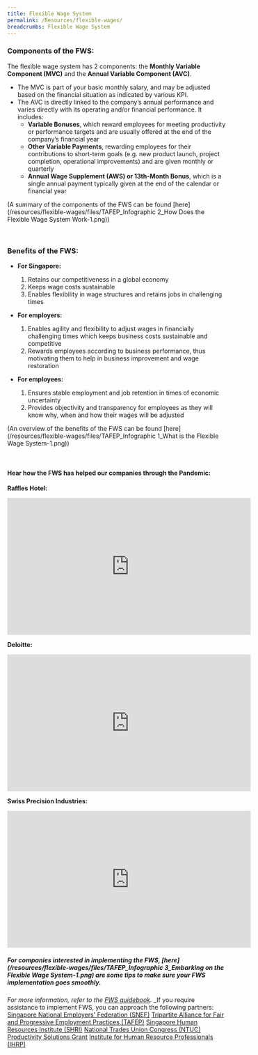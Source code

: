 ```yaml
---
title: Flexible Wage System
permalink: /Resources/flexible-wages/
breadcrumbs: Flexible Wage System
---
```


### Components of the FWS:
The flexible wage system has 2 components: the **Monthly Variable Component (MVC)** and the **Annual Variable Component (AVC)**.

- The MVC is part of your basic monthly salary, and may be adjusted based on the financial situation as indicated by various KPI.
- The AVC is directly linked to the company’s annual performance and varies directly with its operating and/or financial performance. It includes:
  - **Variable Bonuses**, which reward employees for meeting productivity or performance targets and are usually offered at the end of the company’s financial year
  - **Other Variable Payments**, rewarding employees for their contributions to short-term goals (e.g. new product launch, project completion, operational improvements) and are given monthly or quarterly
  - **Annual Wage Supplement (AWS) or 13th-Month Bonus**, which is a single annual payment typically given at the end of the calendar or financial year

(A summary of the components of the FWS can be found [here](/resources/flexible-wages/files/TAFEP_Infographic 2_How Does the Flexible Wage System Work-1.png))

<br>

### Benefits of the FWS:
- **For Singapore:**
  1. Retains our competitiveness in a global economy
  2. Keeps wage costs sustainable
  3. Enables flexibility in wage structures and retains jobs in challenging times

- **For employers:**
  1. Enables agility and flexibility to adjust wages in financially challenging times which keeps business costs sustainable and competitive
  2. Rewards employees according to business performance, thus motivating them to help in business improvement and wage restoration

- **For employees:**
  1. Ensures stable employment and job retention in times of economic uncertainty
  2. Provides objectivity and transparency for employees as they will know why, when and how their wages will be adjusted

(An overview of the benefits of the FWS can be found [here](/resources/flexible-wages/files/TAFEP_Infographic 1_What is the Flexible Wage System-1.png))

<br>

#### Hear how the FWS has helped our companies through the Pandemic:

**Raffles Hotel:**
<iframe src="https://www.facebook.com/plugins/video.php?height=314&href=https%3A%2F%2Fwww.facebook.com%2Fsgministryofmanpower%2Fvideos%2F262894662401701%2F&show_text=false&width=560&t=0" width="560" height="314" style="border:none;overflow:hidden" scrolling="no" frameborder="0" allowfullscreen="true" allow="autoplay; clipboard-write; encrypted-media; picture-in-picture; web-share" allowFullScreen="true"></iframe>

**Deloitte:**
<iframe src="https://www.facebook.com/plugins/video.php?height=314&href=https%3A%2F%2Fwww.facebook.com%2Fsgministryofmanpower%2Fvideos%2F4106345519470552%2F&show_text=false&width=560&t=0" width="560" height="314" style="border:none;overflow:hidden" scrolling="no" frameborder="0" allowfullscreen="true" allow="autoplay; clipboard-write; encrypted-media; picture-in-picture; web-share" allowFullScreen="true"></iframe>

**Swiss Precision Industries:**
<iframe src="https://www.facebook.com/plugins/video.php?height=314&href=https%3A%2F%2Fwww.facebook.com%2Fsgministryofmanpower%2Fvideos%2F311632267510368%2F&show_text=false&width=560&t=0" width="560" height="314" style="border:none;overflow:hidden" scrolling="no" frameborder="0" allowfullscreen="true" allow="autoplay; clipboard-write; encrypted-media; picture-in-picture; web-share" allowFullScreen="true"></iframe>

##### For companies interested in implementing the FWS, [here](/resources/flexible-wages/files/TAFEP_Infographic 3_Embarking on the Flexible Wage System-1.png) are some tips to make sure your FWS implementation goes smoothly.

_For more information, refer to the [FWS guidebook](/resources/flexible-wages/files/1029-fws-online-guidebook.pdf)._
_If you require assistance to implement FWS, you can approach the following partners:
[Singapore National Employers' Federation (SNEF)](https://snef.org.sg/)
[Tripartite Alliance for Fair and Progressive Employment Practices (TAFEP)](https://www.tal.sg/tafep/getting-started/progressive/tripartite-standards#flexible-work-arrangements)
[Singapore Human Resources Institute (SHRI)](https://shri.org.sg/)
[National Trades Union Congress (NTUC)](http://www.otcinstitute.org.sg/wps/portal/otci/home/searchresultsdetails?WCM_GLOBAL_CONTEXT=/Content_Library/OTCI/Home/Course%20Calendar/729c378049c0c4d78b22dfa9598c00b6)
[Productivity Solutions Grant](https://www.gobusiness.gov.sg/productivity-solutions-grant/)
[Institute for Human Resource Professionals (IHRP)](https://ihrp.sg/)

